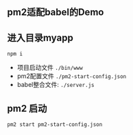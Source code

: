 ## pm2适配babel的Demo

## 进入目录myapp
`npm i`
* 项目启动文件 `./bin/www`
* pm2配置文件 `./pm2-start-config.json`
* babel整合文件: `./server.js`

## pm2 启动
`
pm2 start pm2-start-config.json
`